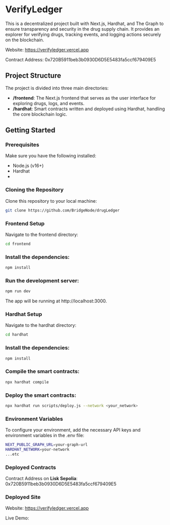 # VerifyLedger 

This is a decentralized project built with Next.js, Hardhat, and The Graph to ensure transparency and security in the drug supply chain. It provides an explorer for verifying drugs, tracking events, and logging actions securely on the blockchain.

Website: https://verifyledger.vercel.app

Contract Address: 0x720B5911beb3b0930D6D5E5483fa5ccf679409E5


## Project Structure

The project is divided into three main directories:

- **/frontend**: The Next.js frontend that serves as the user interface for exploring drugs, logs, and events.
- **/hardhat**: Smart contracts written and deployed using Hardhat, handling the core blockchain logic.

## Getting Started

### Prerequisites

Make sure you have the following installed:

- Node.js (v16+)
- Hardhat
- 
### Cloning the Repository

Clone this repository to your local machine:

```bash
git clone https://github.com/BridgeNode/drugLedger
```

### Frontend Setup
Navigate to the frontend directory:

```bash
cd frontend
```

### Install the dependencies:
```bash
npm install
```

### Run the development server:

```bash
npm run dev
```
The app will be running at http://localhost:3000.

### Hardhat Setup
Navigate to the hardhat directory:
```bash
cd hardhat
```

### Install the dependencies:

```bash
npm install
```
### Compile the smart contracts:

```bash
npx hardhat compile
```
### Deploy the smart contracts:

```bash
npx hardhat run scripts/deploy.js --network <your_network>
```

### Environment Variables
To configure your environment, add the necessary API keys and environment variables in the .env file:

```bash
NEXT_PUBLIC_GRAPH_URL=your-graph-url
HARDHAT_NETWORK=your-network
...etc
```

### Deployed Contracts
Contract Address on **Lisk Sepolia**: 0x720B5911beb3b0930D6D5E5483fa5ccf679409E5 

### Deployed Site
Website: https://verifyledger.vercel.app

Live Demo: 
